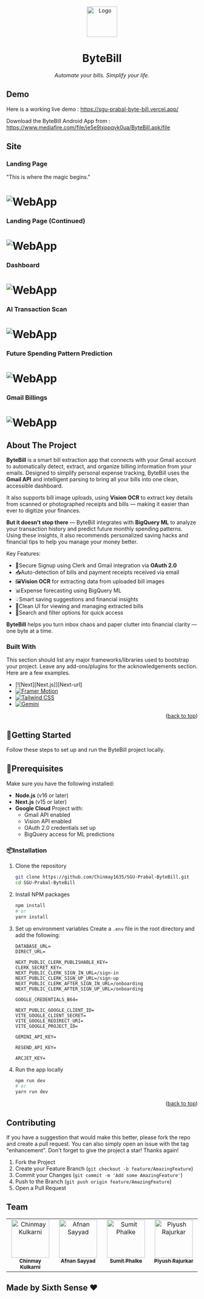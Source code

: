 <a id="readme-top"></a>


<!-- PROJECT LOGO -->
<br />
<div align="center">
  <a href="https://github.com/Chinmay1635/SGU-Prabal-ByteBill">
    <img src="https://afnan-001.github.io/deployed_images/minilogo.png" alt="Logo" width="80" height="80" align="center">
  </a>

  <h1 align="center">ByteBill</h3>

  <p align="center">
    <i>Automate your bills. Simplify your life.</i>
    <br />

</div>

## Demo
Here is a working live demo :  https://sgu-prabal-byte-bill.vercel.app/

Download the ByteBill Android App from :
https://www.mediafire.com/file/je5e9lxppqvk0ua/ByteBill.apk/file


## Site
### Landing Page
"This is where the magic begins."
# ![WebApp](https://afnan-001.github.io/deployed_images/landing_page.png)

### Landing Page (Continued)
# ![WebApp](https://afnan-001.github.io/deployed_images/landing_page2.png)

### Dashboard
# ![WebApp](https://afnan-001.github.io/deployed_images/dashboard.png)

### AI Transaction Scan
# ![WebApp](https://afnan-001.github.io/deployed_images/add_transaction.png)

### Future Spending Pattern Prediction
# ![WebApp](https://afnan-001.github.io/deployed_images/predict.png)

### Gmail Billings
# ![WebApp](https://afnan-001.github.io/deployed_images/gmail.png)



<!-- ABOUT THE PROJECT -->
## About The Project


**ByteBill** is a smart bill extraction app that connects with your Gmail account to automatically detect, extract, and organize billing information from your emails. Designed to simplify personal expense tracking, ByteBill uses the **Gmail API** and intelligent parsing to bring all your bills into one clean, accessible dashboard.

It also supports bill image uploads, using **Vision OCR** to extract key details from scanned or photographed receipts and bills — making it easier than ever to digitize your finances.

**But it doesn’t stop there** — ByteBill integrates with **BigQuery ML** to analyze your transaction history and predict future monthly spending patterns. Using these insights, it also recommends personalized saving hacks and financial tips to help you manage your money better.

Key Features:
* 🔐Secure Signup using Clerk and Gmail integration via **OAuth 2.0**
* 📥Auto-detection of bills and payment receipts received via email
* 🖼️**Vision OCR** for extracting data from uploaded bill images
* 📊Expense forecasting using BigQuery ML
* 💡Smart saving suggestions and financial insights
* 🧾Clean UI for viewing and managing extracted bills
* 🔎Search and filter options for quick access

**ByteBill** helps you turn inbox chaos and paper clutter into financial clarity — one byte at a time.


### Built With

This section should list any major frameworks/libraries used to bootstrap your project. Leave any add-ons/plugins for the acknowledgements section. Here are a few examples.

* [![Next][Next.js]][Next-url]
* [![Framer Motion](https://img.shields.io/badge/Framer%20motion-black?style=for-the-badge&logo=framer&logoColor=white)](https://www.framer.com/motion/")
* [![Tailwind CSS]()](https://tailwindcss.com/)
* [![Gemini](https://img.shields.io/badge/Gemini%20AI-4285F4?style=flat&logo=google&logoColor=white)](https://deepmind.google/technologies/gemini/)



<p align="right">(<a href="#readme-top">back to top</a>)</p>



<!-- GETTING STARTED -->
## 🚀Getting Started

Follow these steps to set up and run the ByteBill project locally.

## 🔧Prerequisites
Make sure you have the following installed:
* **Node.js** (v16 or later)
* **Next.js** (v15 or later)
* **Google Cloud** Project with:
  * Gmail API enabled
  * Vision API enabled
  * OAuth 2.0 credentials set up
  * BigQuery access for ML predictions



### 📦Installation


1. Clone the repository
   ```sh
   git clone https://github.com/Chinmay1635/SGU-Prabal-ByteBill.git
   cd SGU-Prabal-ByteBill
   ```
2. Install NPM packages
   ```sh
   npm install
   # or
   yarn install
   ```
3. Set up environment variables 
   Create a `.env` file in the root directory and add the following:

   ```env
   DATABASE_URL=
   DIRECT_URL=

   NEXT_PUBLIC_CLERK_PUBLISHABLE_KEY=
   CLERK_SECRET_KEY=
   NEXT_PUBLIC_CLERK_SIGN_IN_URL=/sign-in
   NEXT_PUBLIC_CLERK_SIGN_UP_URL=/sign-up
   NEXT_PUBLIC_CLERK_AFTER_SIGN_IN_URL=/onboarding
   NEXT_PUBLIC_CLERK_AFTER_SIGN_UP_URL=/onboarding

   GOOGLE_CREDENTIALS_B64=

   NEXT_PUBLIC_GOOGLE_CLIENT_ID=
   VITE_GOOGLE_CLIENT_SECRET=
   VITE_GOOGLE_REDIRECT_URI=
   VITE_GOOGLE_PROJECT_ID=

   GEMINI_API_KEY=

   RESEND_API_KEY=

   ARCJET_KEY=
   ```

4. Run the app locally
   ```sh
   npm run dev
   # or
   yarn run dev
   ```

<p align="right">(<a href="#readme-top">back to top</a>)</p>

<!-- CONTRIBUTING -->
## Contributing

If you have a suggestion that would make this better, please fork the repo and create a pull request. You can also simply open an issue with the tag "enhancement".
Don't forget to give the project a star! Thanks again!

1. Fork the Project
2. Create your Feature Branch (`git checkout -b feature/AmazingFeature`)
3. Commit your Changes (`git commit -m 'Add some AmazingFeature'`)
4. Push to the Branch (`git push origin feature/AmazingFeature`)
5. Open a Pull Request


## Team
<table>
  <tbody>
    <tr>
      <td align="center" valign="top" width="14.28%"><a href="https://github.com/Chinmay1635"><img src="https://avatars.githubusercontent.com/u/159155703?v=4" width="100px;" alt="Chinmay Kulkarni"/><br /><sub><b>Chinmay Kulkarni</b></sub></a><br/> </td>
      <td align="center" valign="top" width="14.28%"><a href="https://github.com/Afnan2op"><img src="https://avatars.githubusercontent.com/u/208136186?v=4" width="100px;" alt="Afnan Sayyad"/><br /><sub><b>Afnan Sayyad</b></sub></a><br/> </td>
      <td align="center" valign="top" width="14.28%"><a href="https://github.com/dumbsumit"><img src="https://avatars.githubusercontent.com/u/167517728?v=4" width="100px;" alt="Sumit Phalke"/><br /><sub><b>Sumit Phalke</b></sub></a><br/> </td>
      <td align="center" valign="top" width="14.28%"><a href="https://github.com/PIYUS1507"><img src="https://avatars.githubusercontent.com/u/164095652?v=4" width="100px;" alt="Piyush Rajurkar"/><br /><sub><b>Piyush Rajurkar</b></sub></a><br/> </td>
    </tr>
</tbody>
</table>

## Made by Sixth Sense ❤️


